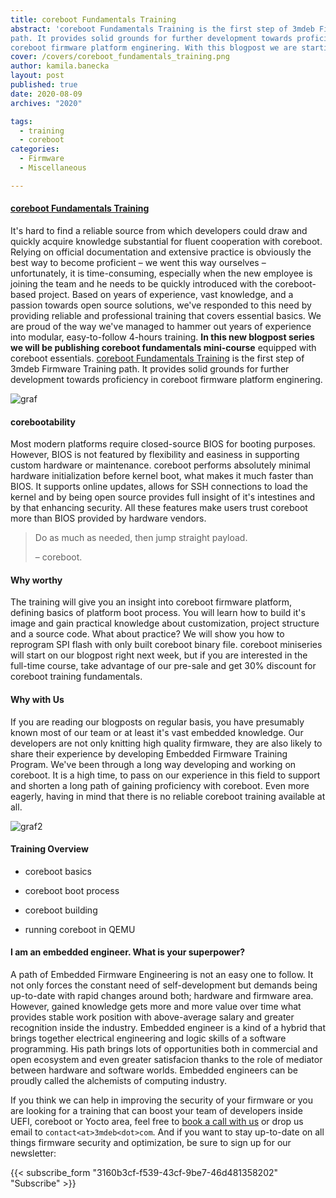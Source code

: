 ```yaml
---
title: coreboot Fundamentals Training
abstract: 'coreboot Fundamentals Training is the first step of 3mdeb Firmware Training
path. It provides solid grounds for further development towards proficiency in
coreboot firmware platform enginering. With this blogpost we are starting coreboot fundamentals mini-course.'
cover: /covers/coreboot_fundamentals_training.png
author: kamila.banecka
layout: post
published: true
date: 2020-08-09
archives: "2020"

tags:
  - training
  - coreboot
categories:
  - Firmware
  - Miscellaneous

---
```


#### [coreboot Fundamentals Training](https://3mdeb.com/training/#coreboot-for-embedded-linux-developers)

It's hard to find a reliable source from which developers could draw and quickly
acquire knowledge substantial for fluent cooperation with coreboot. Relying on
official documentation and extensive practice is obviously the best way to
become proficient – we went this way ourselves – unfortunately, it is
time-consuming, especially when the new employee is joining the team and he
needs to be quickly introduced with the coreboot-based project. Based on years
of experience, vast knowledge, and a passion towards open source solutions,
we've responded to this need by providing reliable and professional training
that covers essential basics. We are proud of the way we've managed to hammer
out years of experience into modular, easy-to-follow 4-hours training. **In this
new blogpost series we will be publishing coreboot fundamentals mini-course**
equipped with coreboot essentials.
[coreboot Fundamentals Training](https://3mdeb.com/training/#coreboot-for-embedded-linux-developers)
is the first step of 3mdeb Firmware Training path. It provides solid grounds for
further development towards proficiency in coreboot firmware platform
enginering.

![graf](/img/training_path.png)

#### corebootability

Most modern platforms require closed-source BIOS for booting purposes. However,
BIOS is not featured by flexibility and easiness in supporting custom hardware
or maintenance. coreboot performs absolutely minimal hardware initialization
before kernel boot, what makes it much faster than BIOS. It supports online
updates, allows for SSH connections to load the kernel and by being open source
provides full insight of it's intestines and by that enhancing security. All
these features make users trust coreboot more than BIOS provided by hardware
vendors.

> Do as much as needed, then jump straight payload.
>
> – coreboot.

#### Why worthy

The training will give you an insight into coreboot firmware platform, defining
basics of platform boot process. You will learn how to build it's image and gain
practical knowledge about customization, project structure and a source code.
What about practice? We will show you how to reprogram SPI flash with only built
coreboot binary file. coreboot miniseries will start on our blogpost right next
week, but if you are interested in the full-time course, take advantage of our
pre-sale and get 30% discount for coreboot training fundamentals.

#### Why with Us

If you are reading our blogposts on regular basis, you have presumably known
most of our team or at least it's vast embedded knowledge. Our developers are
not only knitting high quality firmware, they are also likely to share their
experience by developing Embedded Firmware Training Program. We've been through
a long way developing and working on coreboot. It is a high time, to pass on our
experience in this field to support and shorten a long path of gaining
proficiency with coreboot. Even more eagerly, having in mind that there is no
reliable coreboot training available at all.

![graf2](/img/program_tree.png)

#### Training Overview

- coreboot basics

- coreboot boot process

- coreboot building

- running coreboot in QEMU

#### I am an embedded engineer. What is your superpower?

A path of Embedded Firmware Engineering is not an easy one to follow. It not
only forces the constant need of self-development but demands being up-to-date
with rapid changes around both; hardware and firmware area. However, gained
knowledge gets more and more value over time what provides stable work position
with above-average salary and greater recognition inside the industry. Embedded
engineer is a kind of a hybrid that brings together electrical engineering and
logic skills of a software programming. His path brings lots of opportunities
both in commercial and open ecosystem and even greater satisfacion thanks to the
role of mediator between hardware and software worlds. Embedded engineers can be
proudly called the alchemists of computing industry.

If you think we can help in improving the security of your firmware or you are
looking for a training that can boost your team of developers inside UEFI,
coreboot or Yocto area, feel free to [book a call with
us](https://cloud.3mdeb.com/index.php/apps/calendar/appointment/n7T65toSaD9t) or
drop us email to `contact<at>3mdeb<dot>com`. And if you want to stay up-to-date
on all things firmware security and optimization, be sure to sign up for our
newsletter:

{{< subscribe_form "3160b3cf-f539-43cf-9be7-46d481358202" "Subscribe" >}}
